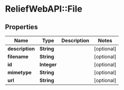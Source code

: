 # ReliefWebAPI::File

## Properties
Name | Type | Description | Notes
------------ | ------------- | ------------- | -------------
**description** | **String** |  | [optional] 
**filename** | **String** |  | [optional] 
**id** | **Integer** |  | [optional] 
**mimetype** | **String** |  | [optional] 
**url** | **String** |  | [optional] 


